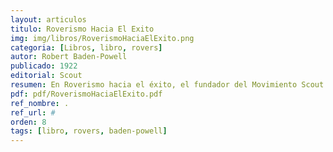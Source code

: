 ```yaml
---
layout: articulos
titulo: Roverismo Hacia El Exito
img: img/libros/RoverismoHaciaElExito.png
categoria: [Libros, libro, rovers]
autor: Robert Baden-Powell
publicado: 1922
editorial: Scout
resumen: En Roverismo hacia el éxito, el fundador del Movimiento Scout nos deja los sentimientos más íntimos de su corazón, los recuerdos de los hechos que más le impresionaron a lo largo de su vida, los deseos más intensos que experimentó al fundar el escultismo. En este libro se encuentran algunas de sus más íntimas confidencias.
pdf: pdf/RoverismoHaciaElExito.pdf
ref_nombre: .
ref_url: #
orden: 8
tags: [libro, rovers, baden-powell]
---
```

